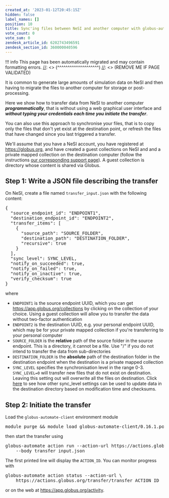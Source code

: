 ```yaml
---
created_at: '2023-01-12T20:45:15Z'
hidden: false
label_names: []
position: 10
title: Sync'ing files between NeSI and another computer with globus-automate
vote_count: 0
vote_sum: 0
zendesk_article_id: 6202743496591
zendesk_section_id: 360000040596
---
```




[//]: <> (REMOVE ME IF PAGE VALIDATED)
[//]: <> (vvvvvvvvvvvvvvvvvvvv)
!!! info
    This page has been automatically migrated and may contain formatting errors.
[//]: <> (^^^^^^^^^^^^^^^^^^^^)
[//]: <> (REMOVE ME IF PAGE VALIDATED)

<p>It is common to generate large amounts of simulation data on NeSI and then having to migrate the files to another computer for storage or post-processing.</p>
<p>Here we show how to transfer data from NeSI to another computer <strong><em>programmatically</em></strong>, that is without using a web graphical user interface and <em><strong>without typing your credentials each time you initiate the transfer</strong></em>.</p>
<p>You can also use this approach to synchronise your files, that is to copy only the files that don't yet exist at the destination point, or refresh the files that have changed since you last triggered a transfer.</p>
<p>We'll assume that you have a NeSI account, you have registered at <a href="https://globus.org" target="_blank" rel="noopener">https://globus.org</a>, and have created a guest collections on NeSI and and a private mapped collection on the destination computer (follow the instructions <a href="https://support.nesi.org.nz/hc/en-gb/articles/6198499650703" target="_blank" rel="noopener">our corresponding support page</a>). A guest collection is directory whose content is shared via Globus.</p>
<h2>Step 1: Write a JSON file describing the transfer</h2>
<p>On NeSI, create a file named <code>transfer_input.json</code> with the following content:</p>
<pre>{<br>  "source_endpoint_id": "ENDPOINT1",<br>  "destination_endpoint_id": "ENDPOINT2",<br>  "transfer_items": [<br>    {<br>      "source_path": "SOURCE_FOLDER",<br>      "destination_path": "DESTINATION_FOLDER",<br>      "recursive": true<br>    }<br>  ],<br>  "sync_level": SYNC_LEVEL, <br>  "notify_on_succeeded": true,<br>  "notify_on_failed": true,<br>  "notify_on_inactive": true,<br>  "verify_checksum": true<br>}</pre>
<p>where</p>
<ul>
<li>
<code>ENDPOINT1</code> is the source endpoint UUID, which you can get <a href="https://app.globus.org/collections" target="_self" rel="undefined">https://app.globus.org/collections</a> by clicking on the collection of your choice. Using a guest collection will allow you to transfer the data without two-factor authentication</li>
<li>
<code>ENDPOINT2</code> is the destination UUID, e.g. your personal endpoint UUID, which may be for your private mapped collection if you're transferring to your personal computer</li>
<li>
<code>SOURCE_FOLDER</code> is the <strong>relative</strong> path of the source folder in the source endpoint. This is a directory, it cannot be a file. Use "/" if you do not intend to transfer the data from sub-directories</li>
<li>
<code>DESTINATION_FOLDER</code> is the <strong>absolute</strong> path of the destination folder in the destination endpoint when the destination is a private mapped collection</li>
<li>
<code>SYNC_LEVEL</code> specifies the synchronisation level in the range 0-3. <code>SYNC_LEVEL=0</code> will transfer new files that do not exist on destination. Leaving this setting out will overwrite all the files on destination. Click <a href="https://docs.globus.org/api/transfer/task_submit/#transfer_specific_fields" target="_blank" rel="noopener">here</a> to see how other sync_level settings can be used to update data in the destination directory based on modification time and checksums.</li>
</ul>
<h2>Step 2: Initiate the transfer</h2>
<p>Load the <code>globus-automate-client</code> environment module</p>
<pre>module purge &amp;&amp; module load globus-automate-client/0.16.1.post1-gimkl-2022</pre>
<p>then start the transfer using</p>
<pre>globus-automate action run --action-url https://actions.globus.org/transfer/transfer \<br>    --body transfer_input.json</pre>
<p>The first printed line will display the <code>ACTION_ID</code>. You can monitor progress with</p>
<pre>globus-automate action status --action-url \<br>    https://actions.globus.org/transfer/transfer ACTION_ID</pre>
<p>or on the web at <a href="https://app.globus.org/activity" target="_blank" rel="noopener">https://app.globus.org/activity</a>.</p>